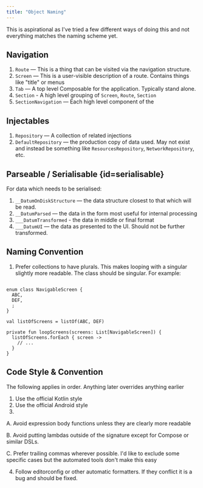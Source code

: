 ```yaml
---
title: "Object Naming"
---
```


This is aspirational as I've tried a few different ways of doing this and not everything matches the naming scheme yet.

## Navigation

1. `Route` — This is a thing that can be visited via the navigation structure.
1. `Screen` — This is a user-visible description of a route. Contains things like "title" or menus
1. `Tab` — A top level Composable for the application. Typically stand alone.
1. `Section` - A high level grouping of `Screen`, `Route`, `Section`
1. `SectionNavigation` — Each high level component of the

## Injectables

1. `Repository` — A collection of related injections
1. `DefaultRepository` — the production copy of data used. May not exist and instead be something like
   `ResourcesRepository`, `NetworkRepository`, etc.

## Parseable / Serialisable {id=serialisable}

For data which needs to be serialised:

1. `__DatumOnDiskStructure` — the data structure closest to that which will be read.
1. `__DatumParsed` — the data in the form most useful for internal processing
1. `___DatumTransformed` - the data in middle or final format
1. `___DatumUI` — the data as presented to the UI. Should not be further transformed.

## Naming Convention

1. Prefer collections to have plurals. This makes looping with a singular slightly more readable. The class should be singular. For example:

```lang=kotlin

enum class NavigableScreen {
  ABC,
  DEF,
  ;
}

val listOfScreens = listOf(ABC, DEF)

private fun loopScreens(screens: List[NavigableScreen]) {
  listOfScreens.forEach { screen ->
    // ...
  }
}

```

## Code Style & Convention

The following applies in order. Anything later overrides anything earlier

1. Use the official Kotlin style
2. Use the official Android style
3.
  A. Avoid expression body functions unless they are clearly more readable

  B. Avoid putting lambdas outside of the signature except for Compose or similar DSLs.

  C. Prefer trailing commas wherever possible. I'd like to exclude some specific cases but the automated tools don't make
  this easy

4. Follow editorconfig or other automatic formatters. If they conflict it is a bug and should be fixed.

<!-- TODO: figure out how to make sublists work. wow do I dislike markdown -->

